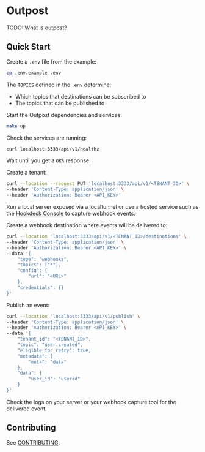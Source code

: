 # Outpost

TODO: What is outpost?

## Quick Start

Create a `.env` file from the example:

```sh
cp .env.example .env
```

The `TOPICS` defined in the `.env` determine:

- Which topics that destinations can be subscribed to
- The topics that can be published to

Start the Outpost dependencies and services:

```sh
make up
```

Check the services are running:

```sh
curl localhost:3333/api/v1/healthz
```

Wait until you get a `OK%` response.

Create a tenant:

```sh
curl --location --request PUT 'localhost:3333/api/v1/<TENANT_ID>' \
--header 'Content-Type: application/json' \
--header 'Authorization: Bearer <API_KEY>'
```

Run a local server exposed via a localtunnel or use a hosted service such as the [Hookdeck Console](https://console.hookdeck.com?ref=github-outpost) to capture webhook events.

Create a webhook destination where events will be delivered to:

```sh
curl --location 'localhost:3333/api/v1/<TENANT_ID>/destinations' \
--header 'Content-Type: application/json' \
--header 'Authorization: Bearer <API_KEY>' \
--data '{
    "type": "webhooks",
    "topics": ["*"],
    "config": {
        "url": "<URL>"
    },
    "credentials": {}
}'
```

Publish an event:

```sh
curl --location 'localhost:3333/api/v1/publish' \
--header 'Content-Type: application/json' \
--header 'Authorization: Bearer <API_KEY>' \
--data '{
    "tenant_id": "<TENANT_ID>",
    "topic": "user.created",
    "eligible_for_retry": true,
    "metadata": {
        "meta": "data"
    },
    "data": {
        "user_id": "userid"
    }
}'
```

Check the logs on your server or your webhook capture tool for the delivered event.


## Contributing

See [CONTRIBUTING](CONTRIBUTING.md).
